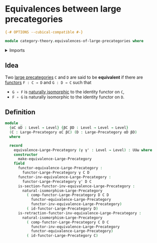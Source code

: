 # Equivalences between large precategories

```agda
{-# OPTIONS --cubical-compatible #-}

module category-theory.equivalences-of-large-precategories where
```

<details><summary>Imports</summary>

```agda
open import category-theory.functors-large-precategories
open import category-theory.large-precategories
open import category-theory.natural-isomorphisms-functors-large-precategories

open import foundation.universe-levels
```

</details>

## Idea

Two [large precategories](category-theory.large-precategories.md) `C` and `D`
are said to be **equivalent** if there are
[functors](category-theory.functors-large-precategories.md) `F : C → D` and
`G : D → C` such that

- `G ∘ F` is
  [naturally isomorphic](category-theory.natural-isomorphisms-functors-large-precategories.md)
  to the identity functor on `C`,
- `F ∘ G` is naturally isomorphic to the identity functor on `D`.

## Definition

```agda
module _
  {αC αD : Level → Level} {βC βD : Level → Level → Level}
  (C : Large-Precategory αC βC) (D : Large-Precategory αD βD)
  where

  record
    equivalence-Large-Precategory (γ γ' : Level → Level) : UUω where
    constructor
      make-equivalence-Large-Precategory
    field
      functor-equivalence-Large-Precategory :
        functor-Large-Precategory γ C D
      functor-inv-equivalence-Large-Precategory :
        functor-Large-Precategory γ' D C
      is-section-functor-inv-equivalence-Large-Precategory :
        natural-isomorphism-Large-Precategory
          ( comp-functor-Large-Precategory D C D
            functor-equivalence-Large-Precategory
            functor-inv-equivalence-Large-Precategory)
          ( id-functor-Large-Precategory D)
      is-retraction-functor-inv-equivalence-Large-Precategory :
        natural-isomorphism-Large-Precategory
          ( comp-functor-Large-Precategory C D C
            functor-inv-equivalence-Large-Precategory
            functor-equivalence-Large-Precategory)
          ( id-functor-Large-Precategory C)
```
